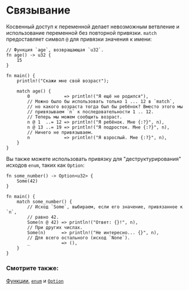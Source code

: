 # Связывание

Косвенный доступ к переменной делает невозможным ветвление и использование
переменной без повторной привязки. `match` предоставляет символ `@`
для привязки значения к имени:

```rust,editable
// Функция `age`, возвращающая `u32`.
fn age() -> u32 {
    15
}

fn main() {
    println!("Скажи мне свой возраст");

    match age() {
        0             => println!("Я ещё не родился"),
        // Можно было бы использовать только 1 ... 12 в `match`,
        // но какого возраста тогда был бы ребёнок? Вместо этого мы
        // привязываем `n` к последовательности 1 .. 12. 
        // Теперь мы можем сообщить возраст.
        n @ 1  ..= 12 => println!("Я ребёнок. Мне {:?}", n),
        n @ 13 ..= 19 => println!("Я подросток. Мне {:?}", n),
        // Ничего не привязываем.
        n             => println!("Я взрослый. Мне {:?}", n),
    }
}
```

Вы также можете использовать привязку для "деструктурирования" 
исходов `enum`, таких как `Option`:

```rust,editable
fn some_number() -> Option<u32> {
    Some(42)
}

fn main() {
    match some_number() {
        // Исход `Some`, выбираем, если его значение, привязанное к `n`,
        // равно 42.
        Some(n @ 42) => println!("Ответ: {}!", n),
        // При других числах.
        Some(n)      => println!("Не интересно... {}", n),
        // Для всего остального (исход `None`).
        _            => (),
    }
}
```

### Смотрите также:

[Функции](../../fn.md), [`enum`](../../custom_types/enum.md) и [`Option`](../../std/option.md)
